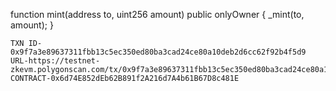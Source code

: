  function mint(address to, uint256 amount) public onlyOwner {
        _mint(to, amount);
    }
    
    
    TXN ID-0x9f7a3e89637311fbb13c5ec350ed80ba3cad24ce80a10deb2d6cc62f92b4f5d9
    URL-https://testnet-zkevm.polygonscan.com/tx/0x9f7a3e89637311fbb13c5ec350ed80ba3cad24ce80a10deb2d6cc62f92b4f5d9
    CONTRACT-0x6d74E852dEb62B891f2A216d7A4b61B67D8c481E
